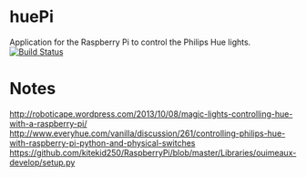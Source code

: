 huePi
=====

Application for the Raspberry Pi to control the Philips Hue lights.
[![Build Status](https://travis-ci.org/Tom-Davidson/huePi.svg)](https://travis-ci.org/Tom-Davidson/huePi)

Notes
=====
http://roboticape.wordpress.com/2013/10/08/magic-lights-controlling-hue-with-a-raspberry-pi/
http://www.everyhue.com/vanilla/discussion/261/controlling-philips-hue-with-raspberry-pi-python-and-physical-switches
https://github.com/kitekid250/RaspberryPi/blob/master/Libraries/ouimeaux-develop/setup.py
